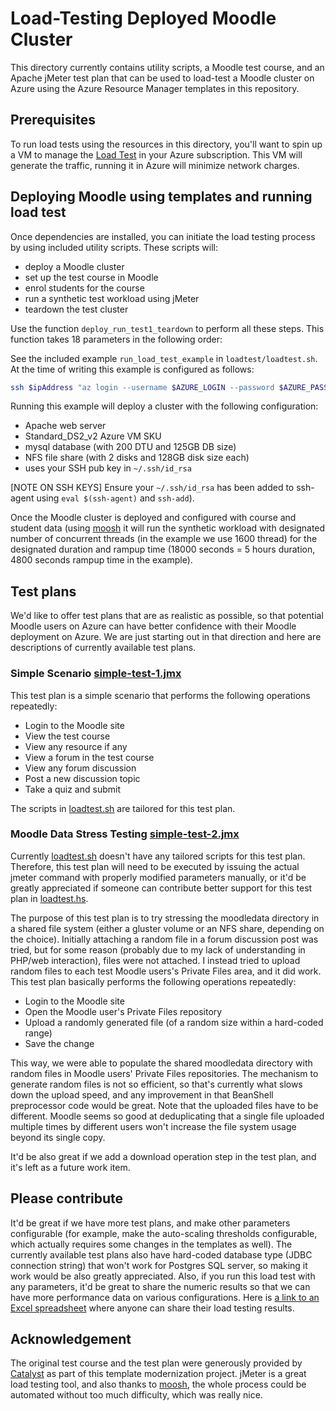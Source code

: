 # Load-Testing Deployed Moodle Cluster

This directory currently contains utility scripts, a Moodle test
course, and an Apache jMeter test plan that can be used to load-test a
Moodle cluster on Azure using the Azure Resource Manager templates in
this repository.

## Prerequisites

To run load tests using the resources in this directory, you'll want
to spin up a VM to manage the [Load Test](Deploy_Load_Test_VM.md) in
your Azure subscription. This VM will generate the traffic, running it
in Azure will minimize network charges.

## Deploying Moodle using templates and running load test

Once dependencies are installed, you can initiate the load testing
process by using included utility scripts. These scripts will:

* deploy a Moodle cluster
* set up the test course in Moodle
* enrol students for the course
* run a synthetic test workload using jMeter
* teardown the test cluster

Use the function `deploy_run_test1_teardown` to perform all these
steps. This function takes 18 parameters in the following order:

See the included example `run_load_test_example` in
`loadtest/loadtest.sh`. At the time of writing this example is
configured as follows:

``` bash
ssh $ipAddress "az login --username $AZURE_LOGIN --password $AZURE_PASSWORD; az account set --subscription $AZURE_SUBSCRIPTION_ID; run_load_test_example"
```

Running this example will deploy a cluster with the following configuration:

* Apache web server
* Standard_DS2_v2 Azure VM SKU
* mysql database (with 200 DTU and 125GB DB size)
* NFS file share (with 2 disks and 128GB disk size each)
* uses your SSH pub key in `~/.ssh/id_rsa`

[NOTE ON SSH KEYS] Ensure your `~/.ssh/id_rsa` has been  added to ssh-agent using `eval $(ssh-agent)` and `ssh-add`).

Once the Moodle cluster is deployed and configured with course and
student data (using [moosh](https://moosh-online.com/) it will run the
synthetic workload with designated number of concurrent threads (in
the example we use 1600 thread) for the designated duration and rampup
time (18000 seconds = 5 hours duration, 4800 seconds rampup time in
the example).

## Test plans

We'd like to offer test plans that are as realistic as possible, so that potential
Moodle users on Azure can have better confidence with their Moodle deployment on Azure.
We are just starting out in that direction and here are descriptions of currently
available test plans.

### Simple Scenario [simple-test-1.jmx](./simple-test-1.jmx)

This test plan is a simple scenario that performs the following operations repeatedly:

* Login to the Moodle site
* View the test course
* View any resource if any
* View a forum in the test course
* View any forum discussion
* Post a new discussion topic
* Take a quiz and submit

The scripts in [loadtest.sh](./loadtest.sh) are tailored for this test plan.

### Moodle Data Stress Testing [simple-test-2.jmx](./simple-test-2.jmx)

Currently [loadtest.sh](./loadtest.sh) doesn't have any tailored scripts for this
test plan. Therefore, this test plan will need to be executed by issuing the
actual jmeter command with properly modified parameters manually, or it'd be
greatly appreciated if someone can contribute better support for this test plan
in [loadtest.hs](./loadtest.sh).

The purpose of this test plan is to try stressing the moodledata directory
in a shared file system (either a gluster volume or an NFS share, depending
on the choice). Initially attaching a random file in a forum discussion post
was tried, but for some reason (probably due to my lack of understanding
in PHP/web interaction), files were not attached. I instead tried to upload
random files to each test Moodle users's Private Files area, and it did work.
This test plan basically performs the following operations repeatedly:

* Login to the Moodle site
* Open the Moodle user's Private Files repository
* Upload a randomly generated file (of a random size within a hard-coded range)
* Save the change

This way, we were able to populate the shared moodledata directory with
random files in Moodle users' Private Files repositories. The mechanism
to generate random files is not so efficient, so that's currently what
slows down the upload speed, and any improvement in that BeanShell preprocessor
code would be great. Note that the uploaded files have to be different.
Moodle seems so good at deduplicating that a single file uploaded multiple
times by different users won't increase the file system usage beyond its
single copy.

It'd be also great if we add a download operation step in the test plan,
and it's left as a future work item.

## Please contribute

It'd be great if we have more test plans, and make other parameters configurable (for
example, make the auto-scaling thresholds configurable, which actually requires
some changes in the templates as well). The currently available test plans
also have hard-coded database type (JDBC connection string) that won't work
for Postgres SQL server, so making it work would be also greatly appreciated.
Also, if you run this load test with any parameters, it'd be great to share
the numeric results so that we can have more performance data on various
configurations. Here is [a link to an Excel spreadsheet](https://1drv.ms/x/s!Aj6KpM6lFGAjgd4D6IV8_6M42q9omA)
where anyone can share their load testing results.

## Acknowledgement

The original test course and the test plan were generously provided by
[Catalyst](https://github.com/catalyst) as part of this template modernization
project. jMeter is a great load testing tool, and also thanks to [moosh](http://moosh-online.com/),
the whole process could be automated without too much difficulty, which was
really nice.
